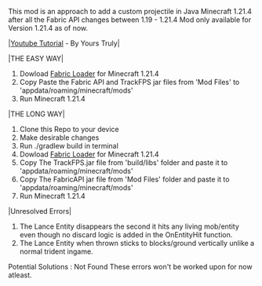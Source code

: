 This mod is an approach to add a custom projectile in Java Minecraft 1.21.4 after all the Fabric API changes between 1.19 - 1.21.4
Mod only available for Version 1.21.4 as of now.

|[Youtube Tutorial](https://youtu.be/FWusCHDab40) - By Yours Truly|

|THE EASY WAY|
1) Dowload [Fabric Loader](https://fabricmc.net/use/installer/) for Minecraft 1.21.4
2) Copy Paste the Fabric API and TrackFPS jar files from 'Mod Files' to 'appdata/roaming/minecraft/mods'
3) Run Minecraft 1.21.4

|THE LONG WAY|
1) Clone this Repo to your device
2) Make desirable changes
3) Run ./gradlew build in terminal
4) Dowload [Fabric Loader](https://fabricmc.net/use/installer/) for Minecraft 1.21.4
5) Copy The TrackFPS.jar file from 'build/libs' folder and paste it to 'appdata/roaming/minecraft/mods' 
6) Copy The FabricAPI jar file from 'Mod Files' folder and paste it to 'appdata/roaming/minecraft/mods'
7) Run Minecraft 1.21.4

|Unresolved Errors|
1) The Lance Entity disappears the second it hits any living mob/entity even though no discard logic is added in the OnEntityHit function.
2) The Lance Entity when thrown sticks to blocks/ground vertically unlike a normal trident ingame. 

Potential Solutions : Not Found
These errors won't be worked upon for now atleast.

